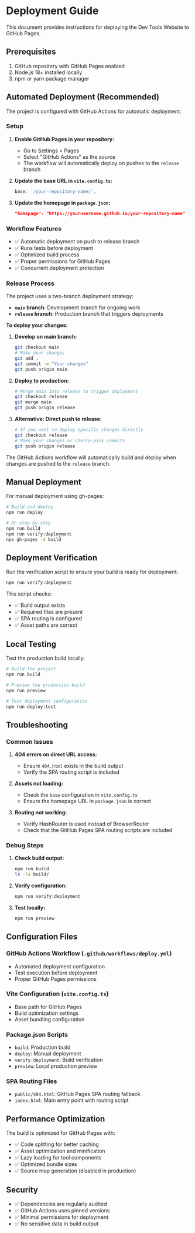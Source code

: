 # Deployment Guide

This document provides instructions for deploying the Dev Tools Website to GitHub Pages.

## Prerequisites

1. GitHub repository with GitHub Pages enabled
2. Node.js 18+ installed locally
3. npm or yarn package manager

## Automated Deployment (Recommended)

The project is configured with GitHub Actions for automatic deployment:

### Setup

1. **Enable GitHub Pages in your repository:**
   - Go to Settings > Pages
   - Select "GitHub Actions" as the source
   - The workflow will automatically deploy on pushes to the `release` branch

2. **Update the base URL in `vite.config.ts`:**
   ```typescript
   base: '/your-repository-name/',
   ```

3. **Update the homepage in `package.json`:**
   ```json
   "homepage": "https://yourusername.github.io/your-repository-name"
   ```

### Workflow Features

- ✅ Automatic deployment on push to release branch
- ✅ Runs tests before deployment
- ✅ Optimized build process
- ✅ Proper permissions for GitHub Pages
- ✅ Concurrent deployment protection

### Release Process

The project uses a two-branch deployment strategy:

- **`main` branch**: Development branch for ongoing work
- **`release` branch**: Production branch that triggers deployments

**To deploy your changes:**

1. **Develop on main branch:**
   ```bash
   git checkout main
   # Make your changes
   git add .
   git commit -m "Your changes"
   git push origin main
   ```

2. **Deploy to production:**
   ```bash
   # Merge main into release to trigger deployment
   git checkout release
   git merge main
   git push origin release
   ```

3. **Alternative: Direct push to release:**
   ```bash
   # If you want to deploy specific changes directly
   git checkout release
   # Make your changes or cherry-pick commits
   git push origin release
   ```

The GitHub Actions workflow will automatically build and deploy when changes are pushed to the `release` branch.

## Manual Deployment

For manual deployment using gh-pages:

```bash
# Build and deploy
npm run deploy

# Or step by step
npm run build
npm run verify:deployment
npx gh-pages -d build
```

## Deployment Verification

Run the verification script to ensure your build is ready for deployment:

```bash
npm run verify:deployment
```

This script checks:
- ✅ Build output exists
- ✅ Required files are present
- ✅ SPA routing is configured
- ✅ Asset paths are correct

## Local Testing

Test the production build locally:

```bash
# Build the project
npm run build

# Preview the production build
npm run preview

# Test deployment configuration
npm run deploy:test
```

## Troubleshooting

### Common Issues

1. **404 errors on direct URL access:**
   - Ensure `404.html` exists in the build output
   - Verify the SPA routing script is included

2. **Assets not loading:**
   - Check the `base` configuration in `vite.config.ts`
   - Ensure the homepage URL in `package.json` is correct

3. **Routing not working:**
   - Verify HashRouter is used instead of BrowserRouter
   - Check that the GitHub Pages SPA routing scripts are included

### Debug Steps

1. **Check build output:**
   ```bash
   npm run build
   ls -la build/
   ```

2. **Verify configuration:**
   ```bash
   npm run verify:deployment
   ```

3. **Test locally:**
   ```bash
   npm run preview
   ```

## Configuration Files

### GitHub Actions Workflow (`.github/workflows/deploy.yml`)
- Automated deployment configuration
- Test execution before deployment
- Proper GitHub Pages permissions

### Vite Configuration (`vite.config.ts`)
- Base path for GitHub Pages
- Build optimization settings
- Asset bundling configuration

### Package.json Scripts
- `build`: Production build
- `deploy`: Manual deployment
- `verify:deployment`: Build verification
- `preview`: Local production preview

### SPA Routing Files
- `public/404.html`: GitHub Pages SPA routing fallback
- `index.html`: Main entry point with routing script

## Performance Optimization

The build is optimized for GitHub Pages with:

- ✅ Code splitting for better caching
- ✅ Asset optimization and minification
- ✅ Lazy loading for tool components
- ✅ Optimized bundle sizes
- ✅ Source map generation (disabled in production)

## Security

- ✅ Dependencies are regularly audited
- ✅ GitHub Actions uses pinned versions
- ✅ Minimal permissions for deployment
- ✅ No sensitive data in build output